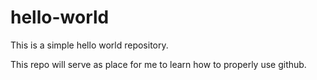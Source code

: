 # hello-world
This is a simple hello world repository.

This repo will serve as place for me to learn how to properly use github.
